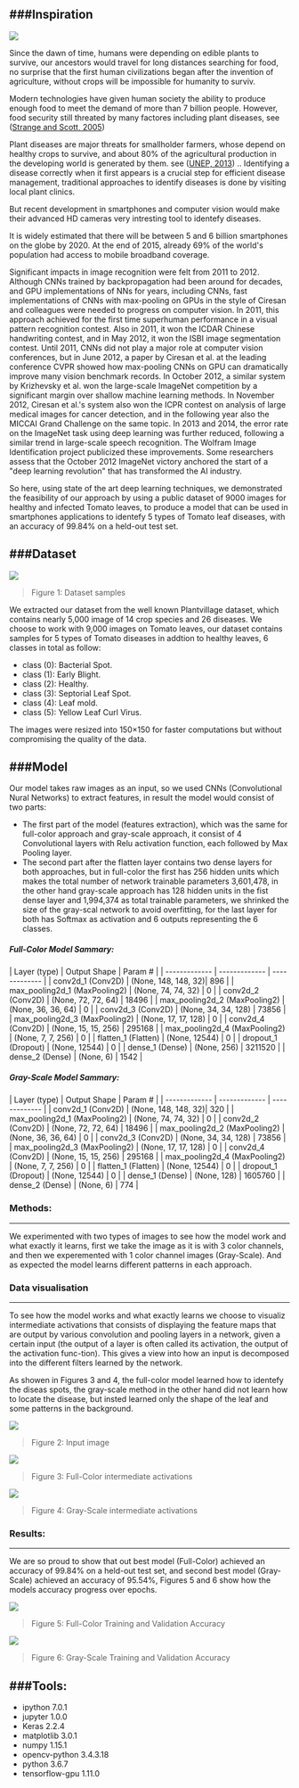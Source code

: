 ###Inspiration
-------------
![](/figures/inspiration.jpeg)


Since the dawn of time, humans were depending on edible plants to survive, our ancestors would travel for long distances searching for food, no surprise that the first human civilizations began after the invention of agriculture, without crops will be impossible for humanity to surviv.

Modern technologies have given human society the ability to produce enough food to meet the demand of more than 7 billion people. 
However, food security still threated by many factores including plant diseases, see ([Strange and Scott, 2005](https://www.annualreviews.org/doi/10.1146/annurev.phyto.43.113004.133839 "Strange and Scott, 2005"))

Plant diseases are major threats for smallholder farmers, whose depend on healthy crops to survive, and about 80% of the agricultural production in the developing world is generated by them. see ([UNEP, 2013](https://wedocs.unep.org/handle/20.500.11822/8127 "UNEP, 2013"))
..
Identifying a disease correctly when it first appears is a crucial step for efficient disease management, traditional approaches to identify diseases is done by visiting local plant clinics.

But recent development in smartphones and computer vision would make their advanced HD cameras very intresting tool to identefy diseases.

It is widely estimated that there will be between 5 and 6 billion smartphones on the globe by 2020. At the end of 2015, already 69% of the world's population had access to mobile broadband coverage.

Significant impacts in image recognition were felt from 2011 to 2012. Although CNNs trained by backpropagation had been around for decades, and GPU implementations of NNs for years, including CNNs, fast implementations of CNNs with max-pooling on GPUs in the style of Ciresan and colleagues were needed to progress on computer vision. In 2011, this approach achieved for the first time superhuman performance in a visual pattern recognition contest. Also in 2011, it won the ICDAR Chinese handwriting contest, and in May 2012, it won the ISBI image segmentation contest. Until 2011, CNNs did not
play a major role at computer vision conferences, but in June 2012, a paper by Ciresan et al. at the leading conference CVPR showed how max-pooling CNNs on GPU can dramatically improve many vision benchmark records. In October 2012, a similar system by Krizhevsky et al. won the large-scale ImageNet competition by a significant margin over shallow machine learning methods. In November 2012, Ciresan et al.'s system also won the ICPR contest on analysis of large medical images for cancer detection, and in the following year also
the MICCAI Grand Challenge on the same topic. In 2013 and 2014, the error rate on the ImageNet task using deep learning was further reduced, following a similar trend in large-scale speech recognition. The Wolfram Image Identification project publicized these improvements.
Some researchers assess that the October 2012 ImageNet victory anchored the start of a "deep learning revolution" that has transformed the AI industry.

So here, using state of the art deep learning techniques, we demonstrated the feasibility of our approach by using a public dataset of 9000 images for healthy and infected Tomato leaves, to produce a model that can be used in smartphones applications to identefy 5 types of Tomato leaf diseases, with an accuracy of 99.84% on a held-out test set.

###Dataset
-------------
![](/figures/figure-1.jpg)
> Figure 1: Dataset samples

We extracted our dataset from the well known Plantvillage dataset, which contains nearly 5,000 image of 14 crop species and 26 diseases.
We choose to work with 9,000 images on Tomato leaves, our dataset contains samples for 5 types of Tomato diseases in addtion to healthy leaves, 6 classes in total as follow:
- class (0): Bacterial Spot.
- class (1): Early Blight.
- class (2): Healthy.
- class (3): Septorial Leaf Spot.
- class (4): Leaf mold.
- class (5): Yellow Leaf Curl Virus.

The images were resized into 150×150 for faster computations but without compromising the quality of the data.

###Model
-------------
Our model takes raw images as an input, so we used CNNs (Convolutional Nural Networks) to extract features, in result the model would consist of two parts:
- The first part of the model (features extraction), which was the same for full-color approach and gray-scale approach, it consist of 4 Convolutional layers with Relu activation function, each followed by Max Pooling layer. 
- The second part after the flatten layer contains two dense layers for both approaches, but in full-color the first has 256 hidden units which makes the total number of network trainable parameters 3,601,478, in the other hand gray-scale approach has 128 hidden units in the fist dense layer and 1,994,374 as total  trainable parameters, we shrinked the size of the gray-scal network to avoid overfitting, for the last layer for both has Softmax as activation and 6 outputs representing the 6 classes.

##### Full-Color Model Sammary:

| Layer (type)   | Output Shape | Param # |
    | ------------- | ------------- | ------------- |
    |  conv2d_1 (Conv2D)  | (None, 148, 148, 32)| 896  |
    | max_pooling2d_1 (MaxPooling2)  | (None, 74, 74, 32)  | 0  |
	| conv2d_2 (Conv2D)  | (None, 72, 72, 64)  | 18496  |
	| max_pooling2d_2 (MaxPooling2)  | (None, 36, 36, 64)  | 0  |
	| conv2d_3 (Conv2D)  | (None, 34, 34, 128)  | 73856  |
	| max_pooling2d_3 (MaxPooling2)  | (None, 17, 17, 128)  | 0  |
	| conv2d_4 (Conv2D)  | (None, 15, 15, 256)  | 295168  |
	| max_pooling2d_4 (MaxPooling2)  | (None, 7, 7, 256)  | 0  |
	| flatten_1 (Flatten)  | (None, 12544)  | 0  |
	| dropout_1 (Dropout)  | (None, 12544)  | 0  |
	| dense_1 (Dense)  | (None, 256)  | 3211520  |
	| dense_2 (Dense)  | (None, 6)  | 1542  |



##### Gray-Scale Model Sammary:

| Layer (type)   | Output Shape | Param # |
    | ------------- | ------------- | ------------- |
    |  conv2d_1 (Conv2D)  | (None, 148, 148, 32)| 320  |
    | max_pooling2d_1 (MaxPooling2)  | (None, 74, 74, 32)  | 0  |
	| conv2d_2 (Conv2D)  | (None, 72, 72, 64)  | 18496  |
	| max_pooling2d_2 (MaxPooling2)  | (None, 36, 36, 64)  | 0  |
	| conv2d_3 (Conv2D)  | (None, 34, 34, 128)  | 73856  |
	| max_pooling2d_3 (MaxPooling2)  | (None, 17, 17, 128)  | 0  |
	| conv2d_4 (Conv2D)  | (None, 15, 15, 256)  | 295168  |
	| max_pooling2d_4 (MaxPooling2)  | (None, 7, 7, 256)  | 0  |
	| flatten_1 (Flatten)  | (None, 12544)  | 0  |
	| dropout_1 (Dropout)  | (None, 12544)  | 0  |
	| dense_1 (Dense)  | (None, 128)  | 1605760  |
	| dense_2 (Dense)  | (None, 6)  | 774  |



### Methods:
-------------
We experimented with two types of images to see how the model work and what exactly it learns, first we take the image as it is with 3 color channels, and then we experemented with 1 color channel images (Gray-Scale).
And as expected the model learns different  patterns in each approach.


### Data visualisation
-------------
To see how the model works and what exactly learns we choose to visualiz intermediate  activations that  consists of  displaying  the  feature  maps  that  are output by various convolution and pooling layers in a network, given a certain input (the  output  of  a  layer  is  often  called  its  activation,  the  output  of  the  activation  func-tion).  This  gives  a  view  into  how  an  input  is  decomposed  into  the  different  filters learned  by  the  network. 

As showen in Figures 3 and 4, the full-color model learned how to identefy the diseas spots, the gray-scale method in the other hand did not learn how to locate the disease, but insted learned only the shape of the leaf and some patterns in the background.

![](/figures/figure-2.jpg)
> Figure 2: Input image

![](/figures/figure-3.jpg)
> Figure 3: Full-Color intermediate  activations

![](/figures/figure-4.jpg)
> Figure 4: Gray-Scale intermediate  activations

### Results:
-------------
We are so proud to show that out best model (Full-Color) achieved an accuracy of 99.84% on a held-out test set, and second best model (Gray-Scale) achieved an accuracy of 95.54%,  Figures 5 and 6 show how the models accuracy progress over epochs.

![](/figures/figure-5.jpg)
> Figure 5: Full-Color Training and Validation Accuracy

![](/figures/figure-6.jpg)
> Figure 6: Gray-Scale Training and Validation Accuracy



###Tools:
-------------
- ipython                   7.0.1 
- jupyter                   1.0.0
- Keras                     2.2.4
- matplotlib                3.0.1
- numpy                     1.15.1
- opencv-python             3.4.3.18
- python                    3.6.7
- tensorflow-gpu            1.11.0

